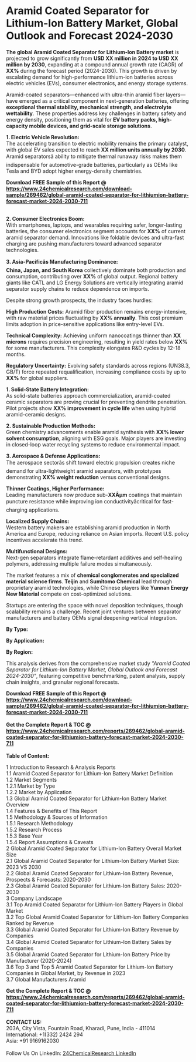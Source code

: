 <h1>Aramid Coated Separator for Lithium-Ion Battery Market, Global Outlook and Forecast 2024-2030</h1><p><strong>The global Aramid Coated Separator for Lithium-Ion Battery market</strong> is projected to grow significantly from <strong>USD XX million in 2024 to USD XX million by 2030</strong>, expanding at a compound annual growth rate (CAGR) of <strong>XX%</strong> during the forecast period (2024-2030). This growth is driven by escalating demand for high-performance lithium-ion batteries across electric vehicles (EVs), consumer electronics, and energy storage systems.</p><p>Aramid-coated separators—enhanced with ultra-thin aramid fiber layers—have emerged as a critical component in next-generation batteries, offering <strong>exceptional thermal stability, mechanical strength, and electrolyte wettability</strong>. These properties address key challenges in battery safety and energy density, positioning them as vital for <strong>EV battery packs, high-capacity mobile devices, and grid-scale storage solutions</strong>.</p><p><strong>1. Electric Vehicle Revolution:</strong><br>
The accelerating transition to electric mobility remains the primary catalyst, with global EV sales expected to reach <strong>XX million units annually by 2030</strong>. Aramid separatorsâ ability to mitigate thermal runaway risks makes them indispensable for automotive-grade batteries, particularly as OEMs like Tesla and BYD adopt higher energy-density chemistries.</p><div><b>Download FREE Sample of this Report @ 
            <a href="https://www.24chemicalresearch.com/download-sample/269462/global-aramid-coated-separator-for-lithiumion-battery-forecast-market-2024-2030-711">
            https://www.24chemicalresearch.com/download-sample/269462/global-aramid-coated-separator-for-lithiumion-battery-forecast-market-2024-2030-711</a></b></div><br><p><strong>2. Consumer Electronics Boom:</strong><br>
With smartphones, laptops, and wearables requiring safer, longer-lasting batteries, the consumer electronics segment accounts for <strong>XX%</strong> of current aramid separator demand. Innovations like foldable devices and ultra-fast charging are pushing manufacturers toward advanced separator technologies.</p><p><strong>3. Asia-Pacificâs Manufacturing Dominance:</strong><br>
<strong>China, Japan, and South Korea</strong> collectively dominate both production and consumption, contributing over <strong>XX%</strong> of global output. Regional battery giants like CATL and LG Energy Solutions are vertically integrating aramid separator supply chains to reduce dependence on imports.</p><p>Despite strong growth prospects, the industry faces hurdles:</p><p><strong>High Production Costs:</strong> Aramid fiber production remains energy-intensive, with raw material prices fluctuating by <strong>XX% annually</strong>. This cost premium limits adoption in price-sensitive applications like entry-level EVs.</p><p><strong>Technical Complexity:</strong> Achieving uniform nanocoatings thinner than <strong>XX microns</strong> requires precision engineering, resulting in yield rates below <strong>XX%</strong> for some manufacturers. This complexity elongates R&amp;D cycles by 12-18 months.</p><p><strong>Regulatory Uncertainty:</strong> Evolving safety standards across regions (UN38.3, GB/T) force repeated requalification, increasing compliance costs by up to <strong>XX%</strong> for global suppliers.</p><p><strong>1. Solid-State Battery Integration:</strong><br>
As solid-state batteries approach commercialization, aramid-coated ceramic separators are proving crucial for preventing dendrite penetration. Pilot projects show <strong>XX% improvement in cycle life</strong> when using hybrid aramid-ceramic designs.</p><p><strong>2. Sustainable Production Methods:</strong><br>
Green chemistry advancements enable aramid synthesis with <strong>XX% lower solvent consumption</strong>, aligning with ESG goals. Major players are investing in closed-loop water recycling systems to reduce environmental impact.</p><p><strong>3. Aerospace &amp; Defense Applications:</strong><br>
The aerospace sectorâs shift toward electric propulsion creates niche demand for ultra-lightweight aramid separators, with prototypes demonstrating <strong>XX% weight reduction</strong> versus conventional designs.</p><p><strong>Thinner Coatings, Higher Performance:</strong><br>
	Leading manufacturers now produce sub-<strong>XXÂµm</strong> coatings that maintain puncture resistance while improving ion conductivityâcritical for fast-charging applications.</p><p><strong>Localized Supply Chains:</strong><br>
	Western battery makers are establishing aramid production in North America and Europe, reducing reliance on Asian imports. Recent U.S. policy incentives accelerate this trend.</p><p><strong>Multifunctional Designs:</strong><br>
	Next-gen separators integrate flame-retardant additives and self-healing polymers, addressing multiple failure modes simultaneously.</p><p>The market features a mix of <strong>chemical conglomerates and specialized material science firms</strong>. <strong>Teijin</strong> and <strong>Sumitomo Chemical</strong> lead through proprietary aramid technologies, while Chinese players like <strong>Yunnan Energy New Material</strong> compete on cost-optimized solutions.</p><p>Startups are entering the space with novel deposition techniques, though scalability remains a challenge. Recent joint ventures between separator manufacturers and battery OEMs signal deepening vertical integration.</p><p><strong>By Type:</strong></p><p><strong>By Application:</strong></p><p><strong>By Region:</strong></p><p>This analysis derives from the comprehensive market study <em>"Aramid Coated Separator for Lithium-Ion Battery Market, Global Outlook and Forecast 2024-2030"</em>, featuring competitive benchmarking, patent analysis, supply chain insights, and granular regional forecasts.</p><div><b>Download FREE Sample of this Report @ 
            <a href="https://www.24chemicalresearch.com/download-sample/269462/global-aramid-coated-separator-for-lithiumion-battery-forecast-market-2024-2030-711">
            https://www.24chemicalresearch.com/download-sample/269462/global-aramid-coated-separator-for-lithiumion-battery-forecast-market-2024-2030-711</a></b></div><br><div><b>Get the Complete Report & TOC @ 
            <a href="https://www.24chemicalresearch.com/reports/269462/global-aramid-coated-separator-for-lithiumion-battery-forecast-market-2024-2030-711">
            https://www.24chemicalresearch.com/reports/269462/global-aramid-coated-separator-for-lithiumion-battery-forecast-market-2024-2030-711</a></b></div><br>
            <b>Table of Content:</b><p>1 Introduction to Research & Analysis Reports<br />
    1.1 Aramid Coated Separator for Lithium-Ion Battery Market Definition<br />
    1.2 Market Segments<br />
        1.2.1 Market by Type<br />
        1.2.2 Market by Application<br />
    1.3 Global Aramid Coated Separator for Lithium-Ion Battery Market Overview<br />
    1.4 Features & Benefits of This Report<br />
    1.5 Methodology & Sources of Information<br />
        1.5.1 Research Methodology<br />
        1.5.2 Research Process<br />
        1.5.3 Base Year<br />
        1.5.4 Report Assumptions & Caveats<br />
2 Global Aramid Coated Separator for Lithium-Ion Battery Overall Market Size<br />
    2.1 Global Aramid Coated Separator for Lithium-Ion Battery Market Size: 2023 VS 2030<br />
    2.2 Global Aramid Coated Separator for Lithium-Ion Battery Revenue, Prospects & Forecasts: 2020-2030<br />
    2.3 Global Aramid Coated Separator for Lithium-Ion Battery Sales: 2020-2030<br />
3 Company Landscape<br />
    3.1 Top Aramid Coated Separator for Lithium-Ion Battery Players in Global Market<br />
    3.2 Top Global Aramid Coated Separator for Lithium-Ion Battery Companies Ranked by Revenue<br />
    3.3 Global Aramid Coated Separator for Lithium-Ion Battery Revenue by Companies<br />
    3.4 Global Aramid Coated Separator for Lithium-Ion Battery Sales by Companies<br />
    3.5 Global Aramid Coated Separator for Lithium-Ion Battery Price by Manufacturer (2020-2024)<br />
    3.6 Top 3 and Top 5 Aramid Coated Separator for Lithium-Ion Battery Companies in Global Market, by Revenue in 2023<br />
    3.7 Global Manufacturers Aramid</p><div><b>Get the Complete Report & TOC @ 
            <a href="https://www.24chemicalresearch.com/reports/269462/global-aramid-coated-separator-for-lithiumion-battery-forecast-market-2024-2030-711">
            https://www.24chemicalresearch.com/reports/269462/global-aramid-coated-separator-for-lithiumion-battery-forecast-market-2024-2030-711</a></b></div><br><b>CONTACT US:</b><br>
            203A, City Vista, Fountain Road, Kharadi, Pune, India - 411014<br>
            International: +1(332) 2424 294<br>
            Asia: +91 9169162030 <br><br>
            Follow Us On LinkedIn: <a href="https://www.linkedin.com/company/24chemicalresearch/">24ChemicalResearch LinkedIn</a>